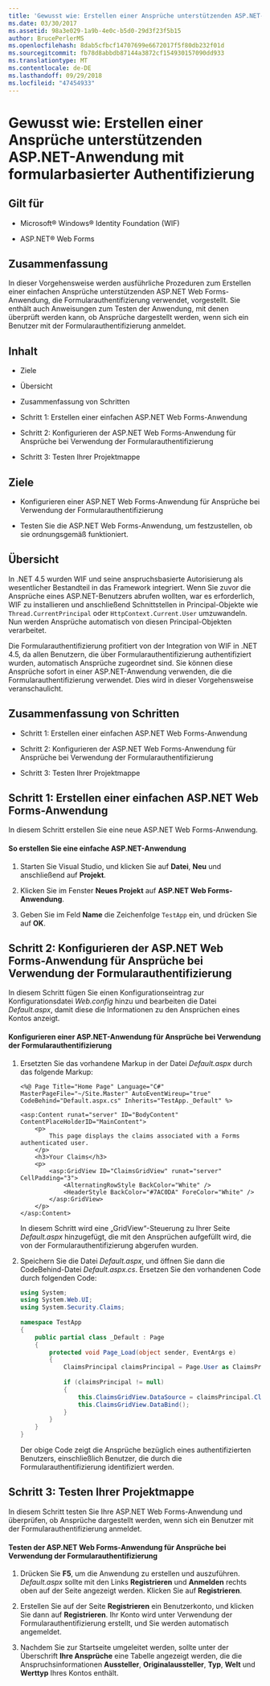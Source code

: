 ```yaml
---
title: 'Gewusst wie: Erstellen einer Ansprüche unterstützenden ASP.NET-Anwendung mit formularbasierter Authentifizierung'
ms.date: 03/30/2017
ms.assetid: 98a3e029-1a9b-4e0c-b5d0-29d3f23f5b15
author: BrucePerlerMS
ms.openlocfilehash: 8dab5cfbcf14707699e6672017f5f80db232f01d
ms.sourcegitcommit: fb78d8abbdb87144a3872cf154930157090dd933
ms.translationtype: MT
ms.contentlocale: de-DE
ms.lasthandoff: 09/29/2018
ms.locfileid: "47454933"
---
```

# <a name="how-to-build-claims-aware-aspnet-application-using-forms-based-authentication"></a>Gewusst wie: Erstellen einer Ansprüche unterstützenden ASP.NET-Anwendung mit formularbasierter Authentifizierung
## <a name="applies-to"></a>Gilt für  
  
-   Microsoft® Windows® Identity Foundation (WIF)  
  
-   ASP.NET® Web Forms  
  
## <a name="summary"></a>Zusammenfassung  
 In dieser Vorgehensweise werden ausführliche Prozeduren zum Erstellen einer einfachen Ansprüche unterstützenden ASP.NET Web Forms-Anwendung, die Formularauthentifizierung verwendet, vorgestellt. Sie enthält auch Anweisungen zum Testen der Anwendung, mit denen überprüft werden kann, ob Ansprüche dargestellt werden, wenn sich ein Benutzer mit der Formularauthentifizierung anmeldet.  
  
## <a name="contents"></a>Inhalt  
  
-   Ziele  
  
-   Übersicht  
  
-   Zusammenfassung von Schritten  
  
-   Schritt 1: Erstellen einer einfachen ASP.NET Web Forms-Anwendung  
  
-   Schritt 2: Konfigurieren der ASP.NET Web Forms-Anwendung für Ansprüche bei Verwendung der Formularauthentifizierung  
  
-   Schritt 3: Testen Ihrer Projektmappe  
  
## <a name="objectives"></a>Ziele  
  
-   Konfigurieren einer ASP.NET Web Forms-Anwendung für Ansprüche bei Verwendung der Formularauthentifizierung  
  
-   Testen Sie die ASP.NET Web Forms-Anwendung, um festzustellen, ob sie ordnungsgemäß funktioniert.  
  
## <a name="overview"></a>Übersicht  
 In .NET 4.5 wurden WIF und seine anspruchsbasierte Autorisierung als wesentlicher Bestandteil in das Framework integriert. Wenn Sie zuvor die Ansprüche eines ASP.NET-Benutzers abrufen wollten, war es erforderlich, WIF zu installieren und anschließend Schnittstellen in Principal-Objekte wie `Thread.CurrentPrincipal` oder `HttpContext.Current.User` umzuwandeln. Nun werden Ansprüche automatisch von diesen Principal-Objekten verarbeitet.  
  
 Die Formularauthentifizierung profitiert von der Integration von WIF in .NET 4.5, da allen Benutzern, die über Formularauthentifizierung authentifiziert wurden, automatisch Ansprüche zugeordnet sind. Sie können diese Ansprüche sofort in einer ASP.NET-Anwendung verwenden, die die Formularauthentifizierung verwendet. Dies wird in dieser Vorgehensweise veranschaulicht.  
  
## <a name="summary-of-steps"></a>Zusammenfassung von Schritten  
  
-   Schritt 1: Erstellen einer einfachen ASP.NET Web Forms-Anwendung  
  
-   Schritt 2: Konfigurieren der ASP.NET Web Forms-Anwendung für Ansprüche bei Verwendung der Formularauthentifizierung  
  
-   Schritt 3: Testen Ihrer Projektmappe  
  
## <a name="step-1--create-a-simple-aspnet-web-forms-application"></a>Schritt 1: Erstellen einer einfachen ASP.NET Web Forms-Anwendung  
 In diesem Schritt erstellen Sie eine neue ASP.NET Web Forms-Anwendung.  
  
#### <a name="to-create-a-simple-aspnet-application"></a>So erstellen Sie eine einfache ASP.NET-Anwendung  
  
1.  Starten Sie Visual Studio, und klicken Sie auf **Datei**, **Neu** und anschließend auf **Projekt**.  
  
2.  Klicken Sie im Fenster **Neues Projekt** auf **ASP.NET Web Forms-Anwendung**.  
  
3.  Geben Sie im Feld **Name** die Zeichenfolge `TestApp` ein, und drücken Sie auf **OK**.  
  
## <a name="step-2--configure-aspnet-web-forms-application-for-claims-using-forms-authentication"></a>Schritt 2: Konfigurieren der ASP.NET Web Forms-Anwendung für Ansprüche bei Verwendung der Formularauthentifizierung  
 In diesem Schritt fügen Sie einen Konfigurationseintrag zur Konfigurationsdatei *Web.config* hinzu und bearbeiten die Datei *Default.aspx*, damit diese die Informationen zu den Ansprüchen eines Kontos anzeigt.  
  
#### <a name="to-configure-aspnet-application-for-claims-using-forms-authentication"></a>Konfigurieren einer ASP.NET-Anwendung für Ansprüche bei Verwendung der Formularauthentifizierung  
  
1.  Ersetzten Sie das vorhandene Markup in der Datei *Default.aspx* durch das folgende Markup:  
  
    ```  
    <%@ Page Title="Home Page" Language="C#" MasterPageFile="~/Site.Master" AutoEventWireup="true" CodeBehind="Default.aspx.cs" Inherits="TestApp._Default" %>  
  
    <asp:Content runat="server" ID="BodyContent" ContentPlaceHolderID="MainContent">  
        <p>  
            This page displays the claims associated with a Forms authenticated user.          
        </p>  
        <h3>Your Claims</h3>  
        <p>  
            <asp:GridView ID="ClaimsGridView" runat="server" CellPadding="3">  
                <AlternatingRowStyle BackColor="White" />  
                <HeaderStyle BackColor="#7AC0DA" ForeColor="White" />  
            </asp:GridView>  
        </p>  
    </asp:Content>  
    ```  
  
     In diesem Schritt wird eine „GridView“-Steuerung zu Ihrer Seite *Default.aspx* hinzugefügt, die mit den Ansprüchen aufgefüllt wird, die von der Formularauthentifizierung abgerufen wurden.  
  
2.  Speichern Sie die Datei *Default.aspx*, und öffnen Sie dann die CodeBehind-Datei *Default.aspx.cs*. Ersetzen Sie den vorhandenen Code durch folgenden Code:  
  
    ```csharp  
    using System;  
    using System.Web.UI;  
    using System.Security.Claims;  
  
    namespace TestApp  
    {  
        public partial class _Default : Page  
        {  
            protected void Page_Load(object sender, EventArgs e)  
            {  
                ClaimsPrincipal claimsPrincipal = Page.User as ClaimsPrincipal;  
  
                if (claimsPrincipal != null)  
                {  
                    this.ClaimsGridView.DataSource = claimsPrincipal.Claims;  
                    this.ClaimsGridView.DataBind();  
                }  
            }  
        }  
    }  
    ```  
  
     Der obige Code zeigt die Ansprüche bezüglich eines authentifizierten Benutzers, einschließlich Benutzer, die durch die Formularauthentifizierung identifiziert werden.  
  
## <a name="step-3--test-your-solution"></a>Schritt 3: Testen Ihrer Projektmappe  
 In diesem Schritt testen Sie Ihre ASP.NET Web Forms-Anwendung und überprüfen, ob Ansprüche dargestellt werden, wenn sich ein Benutzer mit der Formularauthentifizierung anmeldet.  
  
#### <a name="to-test-your-aspnet-web-forms-application-for-claims-using-forms-authentication"></a>Testen der ASP.NET Web Forms-Anwendung für Ansprüche bei Verwendung der Formularauthentifizierung  
  
1.  Drücken Sie **F5**, um die Anwendung zu erstellen und auszuführen. *Default.aspx* sollte mit den Links **Registrieren** und **Anmelden** rechts oben auf der Seite angezeigt werden. Klicken Sie auf **Registrieren**.  
  
2.  Erstellen Sie auf der Seite **Registrieren** ein Benutzerkonto, und klicken Sie dann auf **Registrieren**. Ihr Konto wird unter Verwendung der Formularauthentifizierung erstellt, und Sie werden automatisch angemeldet.  
  
3.  Nachdem Sie zur Startseite umgeleitet werden, sollte unter der Überschrift **Ihre Ansprüche** eine Tabelle angezeigt werden, die die Anspruchsinformationen **Aussteller**, **Originalaussteller**, **Typ**, **Welt** und **Werttyp** Ihres Kontos enthält.
